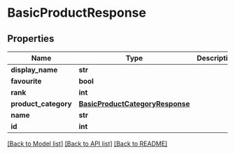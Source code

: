 # BasicProductResponse


## Properties
Name | Type | Description | Notes
------------ | ------------- | ------------- | -------------
**display_name** | **str** |  | [optional] 
**favourite** | **bool** |  | [optional] 
**rank** | **int** |  | [optional] 
**product_category** | [**BasicProductCategoryResponse**](BasicProductCategoryResponse.md) |  | [optional] 
**name** | **str** |  | [optional] 
**id** | **int** |  | [optional] 

[[Back to Model list]](../README.md#documentation-for-models) [[Back to API list]](../README.md#documentation-for-api-endpoints) [[Back to README]](../README.md)


